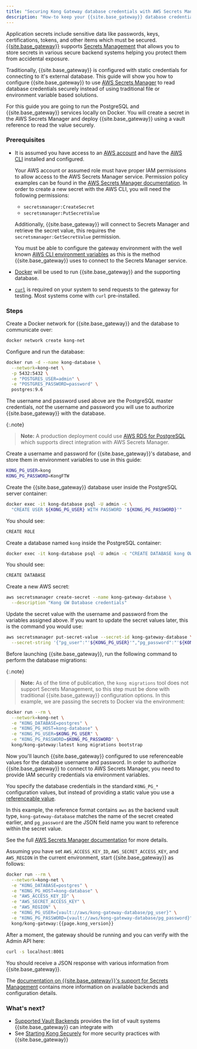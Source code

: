 ```yaml
---
title: "Securing Kong Gateway database credentials with AWS Secrets Manager"
description: "How-to keep your {{site.base_gateway}} database credentials secure using AWS SecretsManager and Kong vault integrations."
---
```


Application secrets include sensitive data like passwords, keys, certifications, tokens, and other items
which must be secured. [{{site.base_gateway}}](/gateway/{{page.kong_version}}/) supports
[Secrets Management](/gateway/{{page.kong_version}}/plan-and-deploy/security/secrets-management/) 
that allows you to store secrets in various secure backend systems helping you protect them from accidental
exposure.

Traditionally, {{site.base_gateway}} is configured with static credentials for connecting 
to it's external database. This guide will show you how to configure {{site.base_gateway}} to use 
[AWS Secrets Manager](https://docs.aws.amazon.com/secretsmanager/latest/userguide/auth-and-access.html) to 
read database credentials securely instead of using traditional file or environment variable based solutions.

For this guide you are going to run the PostgreSQL and {{site.base_gateway}} services locally 
on Docker. You will create a secret in the AWS Secrets Manager and deploy {{site.base_gateway}} using a vault reference
to read the value securely.

### Prerequisites

* It is assumed you have access to an [AWS account](https://aws.amazon.com/) and have the 
  [AWS CLI](https://docs.aws.amazon.com/cli/latest/userguide/getting-started-install.html) 
  installed and configured.
  
  Your AWS account or assumed role must have proper IAM permissions to allow 
  access to the AWS Secrets Manager service. Permission policy examples can be found in the 
  [AWS Secrets Manager documentation](https://docs.aws.amazon.com/secretsmanager/latest/userguide/auth-and-access_examples.html).
  In order to create a new secret with the AWS CLI, you will need the following permissions:
  * `secretsmanager:CreateSecret`
  * `secretsmanager:PutSecretValue`

  Additionally, {{site.base_gateway}} will connect to Secrets Manager and retrieve the secret value, 
  this requires the `secretsmanager:GetSecretValue` permission.

  You must be able to configure the gateway environment with the well known 
  [AWS CLI environment variables](https://docs.aws.amazon.com/cli/latest/userguide/cli-configure-envvars.html)
  as this is the method {{site.base_gateway}} uses to connect to the Secrets Manager service.

* [Docker](https://docs.docker.com/get-docker/) will be used to run {{site.base_gateway}} and the supporting database.
* [`curl`](https://curl.se/) is required on your system to send 
requests to the gateway for testing. Most systems come with `curl` pre-installed.

### Steps

Create a Docker network for {{site.base_gateway}} and the database to communicate over:

```sh
docker network create kong-net
```

Configure and run the database: 

```sh
docker run -d --name kong-database \
  --network=kong-net \
  -p 5432:5432 \
  -e "POSTGRES_USER=admin" \
  -e "POSTGRES_PASSWORD=password" \
  postgres:9.6
```

The username and password used above are the PostgreSQL master credentials, *not* the 
username and password you will use to authorize {{site.base_gateway}} with the database.

{:.note}
> **Note:** A production deployment could use [AWS RDS for PostgreSQL](https://aws.amazon.com/rds/postgresql/) 
which supports direct integration with AWS Secrets Manager.

Create a username and password for {{site.base_gateway}}'s database, and store 
them in environment variables to use in this guide:

```sh
KONG_PG_USER=kong
KONG_PG_PASSWORD=KongFTW
```

Create the {{site.base_gateway}} database user inside the PostgreSQL server container:

```sh
docker exec -it kong-database psql -U admin -c \
  "CREATE USER ${KONG_PG_USER} WITH PASSWORD '${KONG_PG_PASSWORD}'"
```

You should see:
```sh
CREATE ROLE
```

Create a database named `kong` inside the PostgreSQL container:

```sh
docker exec -it kong-database psql -U admin -c "CREATE DATABASE kong OWNER ${KONG_PG_USER};"
```

You should see:
```sh
CREATE DATABASE
```

Create a new AWS secret:

```sh
aws secretsmanager create-secret --name kong-gateway-database \
  --description "Kong GW Database credentials"
```

Update the secret value with the username and password from the variables assigned above.
If you want to update the secret values later, this is the command you would use:

```sh
aws secretsmanager put-secret-value --secret-id kong-gateway-database \
  --secret-string '{"pg_user":"'${KONG_PG_USER}'","pg_password":"'${KONG_PG_PASSWORD}'"}'
```

Before launching {{site.base_gateway}}, run the following command to perform the database migrations:

{:.note}
> **Note:** As of the time of publication, the `kong migrations` tool does not support Secrets Management, so this
step must be done with traditional {{site.base_gateway}} configuration options. In this example, 
we are passing the secrets to Docker via the environment:

```sh
docker run --rm \
  --network=kong-net \
  -e "KONG_DATABASE=postgres" \
  -e "KONG_PG_HOST=kong-database" \
  -e "KONG_PG_USER=$KONG_PG_USER" \
  -e "KONG_PG_PASSWORD=$KONG_PG_PASSWORD" \
  kong/kong-gateway:latest kong migrations bootstrap
```

Now you'll launch {{site.base_gateway}} configured to use referenceable values for the
database username and password. In order to authorize {{site.base_gateway}} to connect to AWS Secrets Manager,
you need to provide IAM security credentials via environment variables. 

You specify the database credentials in the standard `KONG_PG_*` configuration values, 
but instead of providing a static value you use a 
[referenceable value](/gateway/{{page.kong_version}}/plan-and-deploy/security/secrets-management/reference-format/).

In this example, the reference format contains `aws` as the backend vault type, `kong-gateway-database` matches 
the name of the secret created earlier, and `pg_password` are the JSON field name you want to reference 
within the secret value.

See the full 
[AWS Secrets Manager documentation](/gateway/{{page.kong_version}}/plan-and-deploy/security/secrets-management/backends/aws-sm/) 
for more details.

Assuming you have set `AWS_ACCESS_KEY_ID`, `AWS_SECRET_ACCESS_KEY`, and `AWS_REGION` in the current 
environment, start {{site.base_gateway}} as follows:

```sh
docker run --rm \
  --network=kong-net \
  -e "KONG_DATABASE=postgres" \
  -e "KONG_PG_HOST=kong-database" \
  -e "AWS_ACCESS_KEY_ID" \
  -e "AWS_SECRET_ACCESS_KEY" \
  -e "AWS_REGION" \
  -e "KONG_PG_USER={vault://aws/kong-gateway-database/pg_user}" \
  -e "KONG_PG_PASSWORD={vault://aws/kong-gateway-database/pg_password}" \
  kong/kong-gateway:{{page.kong_version}}
```

After a moment, the gateway should be running and you can verify with the Admin API here:

```sh
curl -s localhost:8001
```

You should receive a JSON response with various information from {{site.base_gateway}}.

The [documentation on {{site.base_gateway}}'s support for Secrets Management](/gateway/{{page.kong_version}}/plan-and-deploy/security/secrets-management/)
contains more information on available backends and configuration details.

### What's next?

* [Supported Vault Backends](/gateway/{{page.kong_version}}/plan-and-deploy/security/secrets-management/backends/) provides the list
of vault systems {{site.base_gateway}} can integrate with
* See [Starting Kong Securely](/gateway/{{page.kong_version}}/plan-and-deploy/security/start-kong-securely/) for more 
security practices with {{site.base_gateway}}

